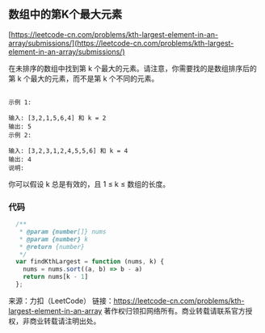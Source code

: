 ## 数组中的第K个最大元素

[https://leetcode-cn.com/problems/kth-largest-element-in-an-array/submissions/](https://leetcode-cn.com/problems/kth-largest-element-in-an-array/submissions/)



在未排序的数组中找到第 k 个最大的元素。请注意，你需要找的是数组排序后的第 k 个最大的元素，而不是第 k 个不同的元素。

```

示例 1:

输入: [3,2,1,5,6,4] 和 k = 2
输出: 5
示例 2:

输入: [3,2,3,1,2,4,5,5,6] 和 k = 4
输出: 4
说明:

```

你可以假设 k 总是有效的，且 1 ≤ k ≤ 数组的长度。


### 代码

```javascript
  /**
   * @param {number[]} nums
   * @param {number} k
   * @return {number}
   */
  var findKthLargest = function (nums, k) {
    nums = nums.sort((a, b) => b - a)
    return nums[k - 1]
  };
```


来源：力扣（LeetCode）
链接：https://leetcode-cn.com/problems/kth-largest-element-in-an-array
著作权归领扣网络所有。商业转载请联系官方授权，非商业转载请注明出处。
